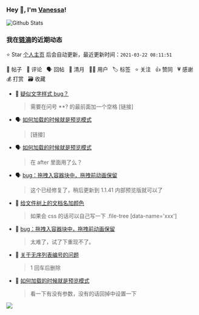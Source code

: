 ### Hey 👋, I'm [Vanessa](http://vanessa.b3log.org/)!

![Github Stats](https://github-readme-stats.vercel.app/api?username=Vanessa219&show_icons=true)

<!--events start -->

### 我在[链滴](https://ld246.com)的近期动态

⭐️ Star [个人主页](https://github.com/Vanessa219/Vanessa219) 后会自动更新，最近更新时间：`2021-03-22 08:11:51`

📝 帖子 &nbsp; 💬 评论 &nbsp; 🗣 回帖 &nbsp; 🌙 清月 &nbsp; 👨‍💻 用户 &nbsp; 🏷️ 标签 &nbsp; ⭐️ 关注 &nbsp; 👍 赞同 &nbsp; 💗 感谢 &nbsp; 💰 打赏 &nbsp; 🗃 收藏

* 💬 [疑似文字样式 bug？](https://ld246.com/article/1616321266461/comment/1616331449717#comments)

  > 需要在问号 **? 的最前面加一个空格 [链接]
* 🗣 [如何加载的时候就是预览模式](https://ld246.com/article/1616295266069/comment/1616319508031#comments)

  > [链接]
* 🗣 [如何加载的时候就是预览模式](https://ld246.com/article/1616295266069/comment/1616319508031#comments)

  > 在 after 里面用了么？
* 🗣 [bug：拖拽入容器块中，拖拽前动画保留](https://ld246.com/article/1616293002659/comment/1616313240826#comments)

  > 这个已经修复了，稍后更新到 1.1.41 内部预览版就可以了
* 💬 [给文件树上的文档名加颜色](https://ld246.com/article/1616305484490/comment/1616306776454#comments)

  > 如果会 css 的话可以自己写一下 .file-tree [data-name='xxx']
* 💬 [bug：拖拽入容器块中，拖拽前动画保留](https://ld246.com/article/1616293002659/comment/1616305118342#comments)

  > 太难了，试了下重现不了。
* 💬 [关于无序列表编号的问题](https://ld246.com/article/1616265861789/comment/1616304283426#comments)

  > 1 回车后删除
* 💬 [如何加载的时候就是预览模式](https://ld246.com/article/1616295266069/comment/1616303940439#comments)

  > 看一下有没有参数，没有的话回掉中设置一下


<!--events end -->

<a title="Hits" target="_blank" href="https://github.com/Vanessa219/Vanessa219"><img src="https://hits.b3log.org/Vanessa219/Vanessa219.svg"></a>
